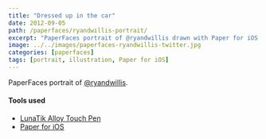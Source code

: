 ```yaml
---
title: "Dressed up in the car"
date: 2012-09-05
path: /paperfaces/ryandwillis-portrait/
excerpt: "PaperFaces portrait of @ryandwillis drawn with Paper for iOS on an iPad."
image: ../../images/paperfaces-ryandwillis-twitter.jpg
categories: [paperfaces]
tags: [portrait, illustration, Paper for iOS]
---
```


PaperFaces portrait of [@ryandwillis](https://twitter.com/ryandwillis).

#### Tools used

- [LunaTik Alloy Touch Pen](https://www.amazon.com/gp/product/B00821TR7G/ref=as_li_ss_tl?ie=UTF8&tag=mademist-20&linkCode=as2&camp=1789&creative=390957&creativeASIN=B00821TR7G)
- [Paper for iOS](https://paper.bywetransfer.com/)
